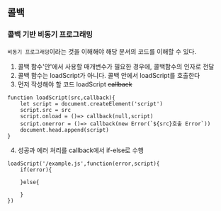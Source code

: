 ## 콜백

### 콜백 기반 비동기 프로그래밍

`비동기 프로그래밍`이라는 것을 이해해야 해당 문서의 코드를 이해할 수 있다.

1. 콜백 함수'안'에서 사용할 매개변수가 필요한 경우에, 콜백함수의 인자로 전달
2. 콜백 함수는 loadScript가 아니다. 콜백 안에서 loadScript를 호출한다
3. 먼저 작성해야 할 코드 loadScript ~~callback~~

```
function loadScript(src,callback){
    let script = document.createElement('script')
    script.src = src
    script.onload = ()=> callback(null,script)
    script.onerror = ()=> callback(new Error(`${src}호출 Error`))
    document.head.append(script)
}
```

4. 성공과 에러 처리를 callback에서 if-else로 수행

```
loadScript('/example.js',function(error,script){
    if(error){

    }else{

    }
})
```
